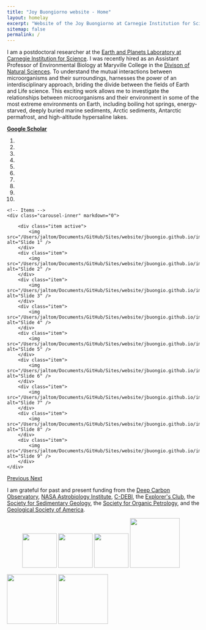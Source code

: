 ```yaml
---
title: "Joy Buongiorno website - Home"
layout: homelay
excerpt: "Website of the Joy Buongiorno at Carnegie Institution for Science. My research aims to answer questions related to the co-evolution between life and Earth by integrating approaches from the data, life, Earth sciences"
sitemap: false
permalink: /
---
```


I am a postdoctoral researcher at the [Earth and Planets Laboratory at Carnegie Institution for Science](https://dtm.carnegiescience.edu/). I was recently hired as an Assistant Professor of Environmental Biology at Maryville College in the [Divison of Natural Sciences](https://www.maryvillecollege.edu/academics/divisions/natural-sciences/). To understand the mutual interactions between microorganisms and their surroundings, harnesses the power of an interdisciplinary approach, briding the divide between the fields of Earth and Life science. This exciting work allows me to investigate the relationships between microorganisms and their environment in some of the most extreme environments on Earth, including boiling hot springs, energy-starved, deeply buried marine sediments, Arctic sediments, Antarctic permafrost, and high-altitude hypersaline lakes. 

**[Google Scholar](https://scholar.google.com/citations?user=3pa76GEAAAAJ&hl=en&oi=ao)**

<div markdown="0" id="carousel" class="carousel slide" data-ride="carousel" data-interval="3000" data-pause="hover" >
    <!-- Menu -->
    <ol class="carousel-indicators">
        <li data-target="#carousel" data-slide-to="0" class="active"></li>
        <li data-target="#carousel" data-slide-to="1"></li>
        <li data-target="#carousel" data-slide-to="2"></li>
        <li data-target="#carousel" data-slide-to="3"></li>
        <li data-target="#carousel" data-slide-to="4"></li>
        <li data-target="#carousel" data-slide-to="5"></li>
        <li data-target="#carousel" data-slide-to="6"></li>
        <li data-target="#carousel" data-slide-to="7"></li>
        <li data-target="#carousel" data-slide-to="8"></li>    
        <li data-target="#carousel" data-slide-to="8"></li>            
    </ol>

    <!-- Items -->
    <div class="carousel-inner" markdown="0">

        <div class="item active">
            <img src="/Users/jaltom/Documents/GitHub/Sites/website/jbuongio.github.io/images/slider7001400/glacier.jpg" alt="Slide 1" />
        </div>
        <div class="item">
            <img src="/Users/jaltom/Documents/GitHub/Sites/website/jbuongio.github.io/images/slider7001400/boat.png" alt="Slide 2" />
        </div>
        <div class="item">
            <img src="/Users/jaltom/Documents/GitHub/Sites/website/jbuongio.github.io/images/slider7001400/walrus3_orig.jpg" alt="Slide 3" />
        </div>
        <div class="item">
            <img src="/Users/jaltom/Documents/GitHub/Sites/website/jbuongio.github.io/images/slider7001400/LN.jpg" alt="Slide 4" />
        </div>
        <div class="item">
            <img src="/Users/jaltom/Documents/GitHub/Sites/website/jbuongio.github.io/images/slider7001400/salina.jpg" alt="Slide 5" />
        </div>
        <div class="item">
            <img src="/Users/jaltom/Documents/GitHub/Sites/website/jbuongio.github.io/images/slider7001400/fumaroles.jpg" alt="Slide 6" />
        </div>
        <div class="item">
            <img src="/Users/jaltom/Documents/GitHub/Sites/website/jbuongio.github.io/images/slider7001400/Altiplano.jpg" alt="Slide 7" />
        </div>
        <div class="item">
            <img src="/Users/jaltom/Documents/GitHub/Sites/website/jbuongio.github.io/images/slider7001400/Andes.jpg" alt="Slide 8" />
        </div>
        <div class="item">
            <img src="/Users/jaltom/Documents/GitHub/Sites/website/jbuongio.github.io/images/slider7001400/DCO_meeting.jpg" alt="Slide 9" />
        </div>               
    </div>
  <a class="left carousel-control" href="#carousel" role="button" data-slide="prev">
    <span class="glyphicon glyphicon-chevron-left" aria-hidden="true"></span>
    <span class="sr-only">Previous</span>
  </a>
  <a class="right carousel-control" href="#carousel" role="button" data-slide="next">
    <span class="glyphicon glyphicon-chevron-right" aria-hidden="true"></span>
    <span class="sr-only">Next</span>
  </a>
</div>

I am grateful for past and present funding from the [Deep Carbon Observatory](https://deepcarbon.net), [NASA Astrobiology Institute](www.nasa.gov), [C-DEBI](c-debi.org), the [Explorer's Club](https://www.explorers.org/), the [Society for Sedimentary Geology](https://sepm.org), the [Society for Organic Petrology](https://tsop.org), and the [Geological Society of America](https://www.geosociety.org/).



<figure class="fourth">
  <img src="/Users/jaltom/Documents/GitHub/Sites/website/jbuongio.github.io/images/logopic/DCO.png" style="width: 90px">
	<img src="/Users/jaltom/Documents/GitHub/Sites/website/jbuongio.github.io/images/logopic/NASA.png" style="width: 90px">
  <img src="/Users/jaltom/Documents/GitHub/Sites/website/jbuongio.github.io/images/logopic/C-DEBI.png" style="width: 90px">
<img src="/Users/jaltom/Documents/GitHub/Sites/website/jbuongio.github.io/images/logopic/SEPM.png" style="width: 130px">
</figure>
<img src="/Users/jaltom/Documents/GitHub/Sites/website/jbuongio.github.io/images/logopic/TSOP.jpg" style="width: 130px">
</figure>
  <img src="/Users/jaltom/Documents/GitHub/Sites/website/jbuongio.github.io/images/logopic/GSA.png" style="width: 130px">
</figure>
